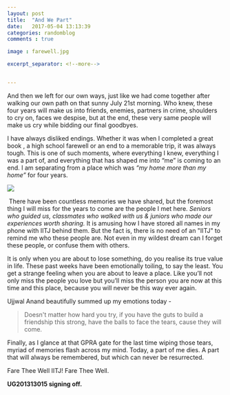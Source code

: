 ```yaml
---
layout: post
title:  "And We Part"
date:   2017-05-04 13:13:39
categories: randomblog
comments : true

image : farewell.jpg

excerpt_separator: <!--more-->


---
```


And then we left for our own ways, just like we had come together after walking our own path on that sunny July 21st morning. Who knew, these four years will make us into friends, enemies, partners in crime, shoulders to cry on, faces we despise, but at the end, these very same people will make us cry while bidding our final goodbyes.  

<!--more-->

I have always disliked endings. Whether it was when I completed a great book , a high school farewell or an end to a memorable trip, it was always tough. This is one of such moments, where everything I knew, everything I was a part of, and everything that has shaped me into “me” is coming to an end. I am separating from a place which was *“my home more than my home”* for four years.  

<image src="/assets/images/farewell.jpg"> </image>


 There have been countless memories we have shared, but the foremost thing I will miss for the years to come are the people I met here. *Seniors who guided us, classmates who walked with us & juniors who made our experiences worth sharing.* It is amusing how I have stored all names in my phone with IITJ behind them. But the fact is, there is no need of an "IITJ" to remind me who these people are. Not even in my wildest dream can I forget these people, or confuse them with others.

It is only when you are about to lose something, do you realise its true value in life. These past weeks have been emotionally toiling, to say the least. You get a strange feeling when you are about to leave a place. Like you’ll not only miss the people you love but you’ll miss the person you are now at this time and this place, because you will never be this way ever again. 

Ujjwal Anand beautifully summed up my emotions today -
>Doesn't matter how hard you try, if you have the guts to build a friendship this strong, have the balls to face the tears, cause they will come.

Finally, as I glance at that GPRA gate for the last time wiping those tears, myriad of memories flash across my mind. Today, a part of me dies. A part that will always be remembered, but which can never be resurrected.

Fare Thee Well IITJ! Fare Thee Well.

**UG201313015 signing off.**
